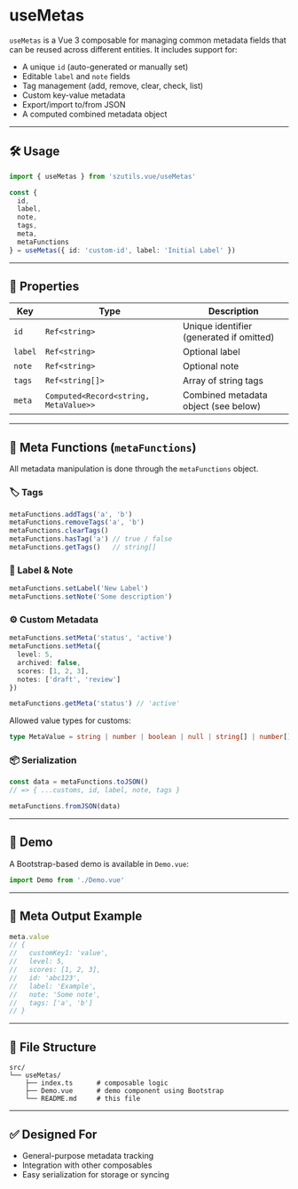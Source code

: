 # useMetas

`useMetas` is a Vue 3 composable for managing common metadata fields that can be reused across different entities. It includes support for:

- A unique `id` (auto-generated or manually set)
- Editable `label` and `note` fields
- Tag management (add, remove, clear, check, list)
- Custom key-value metadata
- Export/import to/from JSON
- A computed combined metadata object

---

## 🛠️ Usage

```ts
import { useMetas } from 'szutils.vue/useMetas'

const {
  id,
  label,
  note,
  tags,
  meta,
  metaFunctions
} = useMetas({ id: 'custom-id', label: 'Initial Label' })
```

---

## 🔑 Properties

| Key     | Type                      | Description                                |
|---------|---------------------------|--------------------------------------------|
| `id`    | `Ref<string>`             | Unique identifier (generated if omitted)   |
| `label` | `Ref<string>`             | Optional label                             |
| `note`  | `Ref<string>`             | Optional note                              |
| `tags`  | `Ref<string[]>`           | Array of string tags                       |
| `meta`  | `Computed<Record<string, MetaValue>>` | Combined metadata object (see below) |

---

## 🧩 Meta Functions (`metaFunctions`)

All metadata manipulation is done through the `metaFunctions` object.

### 🏷 Tags

```ts
metaFunctions.addTags('a', 'b')
metaFunctions.removeTags('a', 'b')
metaFunctions.clearTags()
metaFunctions.hasTag('a') // true / false
metaFunctions.getTags()   // string[]
```

### 📝 Label & Note

```ts
metaFunctions.setLabel('New Label')
metaFunctions.setNote('Some description')
```

### ⚙️ Custom Metadata

```ts
metaFunctions.setMeta('status', 'active')
metaFunctions.setMeta({
  level: 5,
  archived: false,
  scores: [1, 2, 3],
  notes: ['draft', 'review']
})

metaFunctions.getMeta('status') // 'active'
```

Allowed value types for customs:

```ts
type MetaValue = string | number | boolean | null | string[] | number[]
```

### 📦 Serialization

```ts
const data = metaFunctions.toJSON()
// => { ...customs, id, label, note, tags }

metaFunctions.fromJSON(data)
```

---

## 🧪 Demo

A Bootstrap-based demo is available in `Demo.vue`:
```ts
import Demo from './Demo.vue'
```

---

## 🔗 Meta Output Example

```ts
meta.value
// {
//   customKey1: 'value',
//   level: 5,
//   scores: [1, 2, 3],
//   id: 'abc123',
//   label: 'Example',
//   note: 'Some note',
//   tags: ['a', 'b']
// }
```

---

## 📁 File Structure

```
src/
└── useMetas/
    ├── index.ts      # composable logic
    ├── Demo.vue      # demo component using Bootstrap
    └── README.md     # this file
```

---

## ✅ Designed For

- General-purpose metadata tracking
- Integration with other composables
- Easy serialization for storage or syncing